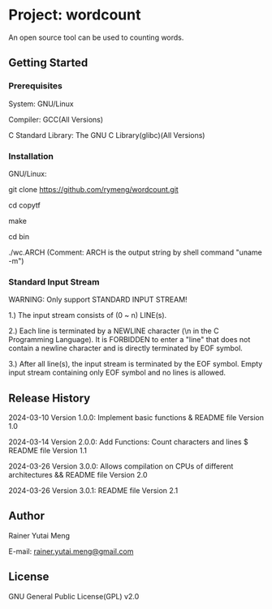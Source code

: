 # Project: wordcount
An open source tool can be used to counting words.

## Getting Started

### Prerequisites

System: GNU/Linux

Compiler: GCC(All Versions)

C Standard Library: The GNU C Library(glibc)(All Versions)

### Installation

GNU/Linux:

git clone https://github.com/rymeng/wordcount.git

cd copytf

make

cd bin

./wc.ARCH (Comment: ARCH is the output string by shell command "uname -m")

### Standard Input Stream

WARNING: Only support STANDARD INPUT STREAM!

1.) The input stream consists of (0 ~ n) LINE(s).

2.) Each line is terminated by a NEWLINE character (\\n in the C Programming Language). It is FORBIDDEN to enter a "line" that does not contain a newline character and is directly terminated by EOF symbol.

3.) After all line(s), the input stream is terminated by the EOF symbol. Empty input stream containing only EOF symbol and no lines is allowed.

## Release History

2024-03-10 Version 1.0.0: Implement basic functions & README file Version 1.0

2024-03-14 Version 2.0.0: Add Functions: Count characters and lines $ README file Version 1.1

2024-03-26 Version 3.0.0: Allows compilation on CPUs of different architectures && README file Version 2.0

2024-03-26 Version 3.0.1: README file Version 2.1

## Author

Rainer Yutai Meng

E-mail: rainer.yutai.meng@gmail.com

## License

GNU General Public License(GPL) v2.0
